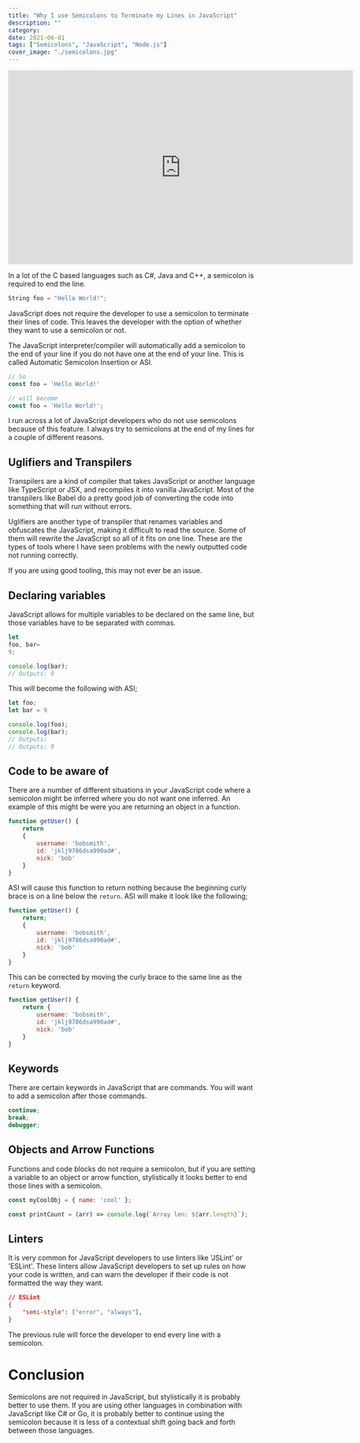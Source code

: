 ```yaml
---
title: "Why I use Semicolons to Terminate my Lines in JavaScript"
description: ""
category: 
date: 2021-06-01
tags: ["Semicolons", "JavaScript", "Node.js"]
cover_image: "./semicolons.jpg"
---
```


<div style="text-align: center">
<iframe width="700" height="393" src="https://youtube.com/embed/x6_lFh1WgA8" frameborder="0" allow="accelerometer; autoplay; encrypted-media; gyroscope; picture-in-picture" allowfullscreen></iframe>
</div>

In a lot of the C based languages such as C#, Java and C++, a semicolon is required to end the line.

```csharp
String foo = "Hello World!";
```

JavaScript does not require the developer to use a semicolon to terminate their lines of code. This leaves the developer with the option of whether they want to use a semicolon or not.

The JavaScript interpreter/compiler will automatically add a semicolon to the end of your line if you do not have one at the end of your line. This is called Automatic Semicolon Insertion or ASI.

```javascript
// So
const foo = 'Hello World!'

// will become
const foo = 'Hello World!';
```

I run across a lot of JavaScript developers who do not use semicolons because of this feature. I always try to semicolons at the end of my lines for a couple of different reasons.

## Uglifiers and Transpilers

Transpilers are a kind of compiler that takes JavaScript or another language like TypeScript or JSX, and recompiles it into vanilla JavaScript. Most of the transpilers like Babel do a pretty good job of converting the code into something that will run without errors. 

Uglifiers are another type of transpiler that renames variables and obfuscates the JavaScript, making it difficult to read the source. Some of them will rewrite the JavaScript so all of it fits on one line. These are the types of tools where I have seen problems with the newly outputted code not running correctly.

If you are using good tooling, this may not ever be an issue.

## Declaring variables

JavaScript allows for multiple variables to be declared on the same line, but those variables have to be separated with commas.

```javascript
let
foo, bar= 
9;

console.log(bar);
// Outputs: 9
```

This will become the following with ASI;

```javascript
let foo; 
let bar = 9

console.log(foo);
console.log(bar);
// Outputs: 
// Outputs: 9
```

## Code to be aware of

There are a number of different situations in your JavaScript code where a semicolon might be inferred where you do not want one inferred. An example of this might be were you are returning an object in a function.

```javascript
function getUser() {
    return
    {
        username: 'bobsmith',
        id: 'jklj9786dsa990ad#',
        nick: 'bob'
    }
}
```

ASI will cause this function to return nothing because the beginning curly brace is on a line below the `return`. ASI will make it look like the following;

```javascript
function getUser() {
    return;
    {
        username: 'bobsmith',
        id: 'jklj9786dsa990ad#',
        nick: 'bob'
    }
}
```

This can be corrected by moving the curly brace to the same line as the `return` keyword.

```javascript
function getUser() {
    return {
        username: 'bobsmith',
        id: 'jklj9786dsa990ad#',
        nick: 'bob'
    }
}
```

## Keywords

There are certain keywords in JavaScript that are commands. You will want to add a semicolon after those commands.

```javascript
continue;
break;
debugger;
```

## Objects and Arrow Functions

Functions and code blocks do not require a semicolon, but if you are setting a variable to an object or arrow function, stylistically it looks better to end those lines with a semicolon.

```javascript
const myCoolObj = { name: 'cool' };

const printCount = (arr) => console.log(`Array len: ${arr.length}`);
```

## Linters

It is very common for JavaScript developers to use linters like 'JSLint' or 'ESLint'. These linters allow JavaScript developers to set up rules on how your code is written, and can warn the developer if their code is not formatted the way they want.

```json
// ESLint
{
    "semi-style": ["error", "always"],
}
```

The previous rule will force the developer to end every line with a semicolon.

# Conclusion

Semicolons are not required in JavaScript, but stylistically it is probably better to use them. If you are using other languages in combination with JavaScript like C# or Go, it is probably better to continue using the semicolon because it is less of a contextual shift going back and forth between those languages. 